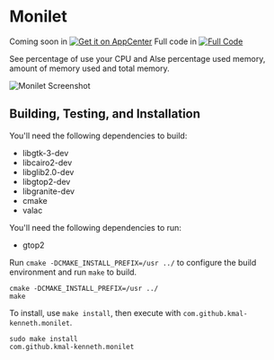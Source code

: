 # Monilet
Coming soon in [![Get it on AppCenter](https://appcenter.elementary.io/badge.svg)](https://appcenter.elementary.io/com.github.danrabbit.nimbu) Full code in [![Full Code](https://raw.github.com/kmal-kenneth/monilet/master/data/badge.svg)](https://gitlab.com/kmal-kenneth/monilet)

See percentage of use your CPU and Alse percentage used memory, amount of memory used and total memory.

![Monilet Screenshot](https://raw.github.com/kmal-kenneth/monilet/master/data/screenshot.png)

## Building, Testing, and Installation

You'll need the following dependencies to build:

* libgtk-3-dev
* libcairo2-dev
* libglib2.0-dev
* libgtop2-dev
* libgranite-dev
* cmake
* valac

You'll need the following dependencies to run:

* gtop2

Run `cmake -DCMAKE_INSTALL_PREFIX=/usr ../` to configure the build environment and run `make` to build.
	
    cmake -DCMAKE_INSTALL_PREFIX=/usr ../
    make

To install, use `make install`, then execute with `com.github.kmal-kenneth.monilet`.

    sudo make install
    com.github.kmal-kenneth.monilet

